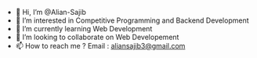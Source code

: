 - 👋 Hi, I’m @Alian-Sajib
- 👀 I’m interested in Competitive Programming and Backend Development
- 🌱 I’m currently learning Web Development
- 💞️ I’m looking to collaborate on Web Developement
- 📫 How to reach me ? Email : aliansajib3@gmail.com

<!---
Alian-Sajib/Alian-Sajib is a ✨ special ✨ repository because its `README.md` (this file) appears on your GitHub profile.
You can click the Preview link to take a look at your changes.
--->
